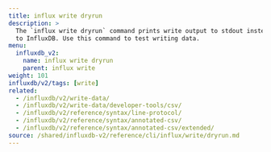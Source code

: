 ```yaml
---
title: influx write dryrun
description: >
  The `influx write dryrun` command prints write output to stdout instead of writing
  to InfluxDB. Use this command to test writing data.
menu:
  influxdb_v2:
    name: influx write dryrun
    parent: influx write
weight: 101
influxdb/v2/tags: [write]
related:
  - /influxdb/v2/write-data/
  - /influxdb/v2/write-data/developer-tools/csv/
  - /influxdb/v2/reference/syntax/line-protocol/
  - /influxdb/v2/reference/syntax/annotated-csv/
  - /influxdb/v2/reference/syntax/annotated-csv/extended/
source: /shared/influxdb-v2/reference/cli/influx/write/dryrun.md
---
```


<!-- The content for this file is located at
// SOURCE content/shared/influxdb-v2/reference/cli/influx/write/dryrun.md -->
